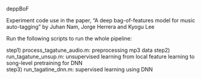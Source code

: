 deppBoF

Experiment code use in the paper, “A deep bag-of-features model for music auto-tagging” by Juhan Nam, Jorge Herrera and Kyogu Lee

Run the following scripts to run the whole pipeline:

step1) process_tagatune_audio.m: preprocessing mp3 data
step2) run_tagatune_unsup.m: unsupervised learning from local feature learning to song-level pretraining for DNN  
step3) run_tagatine_dnn.m: supervised learning using DNN



